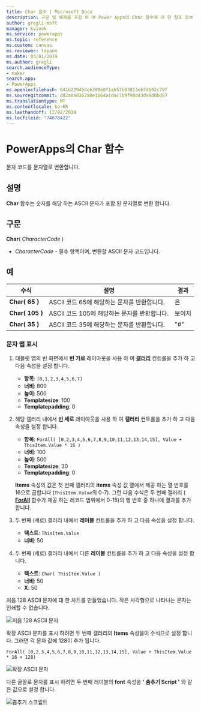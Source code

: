 ```yaml
---
title: Char 함수 | Microsoft Docs
description: 구문 및 예제를 포함 하 여 Power Apps의 Char 함수에 대 한 참조 정보
author: gregli-msft
manager: kvivek
ms.service: powerapps
ms.topic: reference
ms.custom: canvas
ms.reviewer: tapanm
ms.date: 03/01/2019
ms.author: gregli
search.audienceType:
- maker
search.app:
- PowerApps
ms.openlocfilehash: 641b22945dc6398e0f1ab57b03813eb7db02c79f
ms.sourcegitcommit: dd2a8a0362a8e1b64a1dac7b9f98d43da8d0bd87
ms.translationtype: MT
ms.contentlocale: ko-KR
ms.lasthandoff: 12/02/2019
ms.locfileid: "74678422"
---
```

# <a name="char-function-in-powerapps"></a>PowerApps의 Char 함수

문자 코드를 문자열로 변환합니다.

## <a name="description"></a>설명

**Char** 함수는 숫자를 해당 하는 ASCII 문자가 포함 된 문자열로 변환 합니다.

## <a name="syntax"></a>구문

**Char**( *CharacterCode* )

- *CharacterCode* - 필수 항목이며, 변환할 ASCII 문자 코드입니다.

## <a name="examples"></a>예

| 수식 | 설명 | 결과 |
| --- | --- | --- |
| **Char( 65 )** |ASCII 코드 65에 해당하는 문자를 반환합니다. |은 |
| **Char( 105 )** |ASCII 코드 105에 해당하는 문자를 반환합니다. |보이지 |
| **Char( 35 )** |ASCII 코드 35에 해당하는 문자를 반환합니다. |"#" |

### <a name="display-a-character-map"></a>문자 맵 표시

1. 태블릿 앱의 빈 화면에서 **빈 가로** 레이아웃을 사용 하 여 [**갤러리**](../controls/control-gallery.md) 컨트롤을 추가 하 고 다음 속성을 설정 합니다.

    - **항목**: `[0,1,2,3,4,5,6,7]`
    - **너비**: 800
    - **높이**: 500
    - **Templatesize**: 100
    - **Templatepadding**: 0

1. 해당 갤러리 내에서 **빈 세로** 레이아웃을 사용 하 여 **갤러리** 컨트롤을 추가 하 고 다음 속성을 설정 합니다.

    - **항목**: `ForAll( [0,2,3,4,5,6,7,8,9,10,11,12,13,14,15], Value + ThisItem.Value * 16 )`
    - **너비**: 100
    - **높이**: 500
    - **Templatesize**: 30
    - **Templatepadding**: 0

    **Items** 속성의 값은 첫 번째 갤러리의 **items** 속성 값 열에서 제공 하는 열 번호를 16으로 곱합니다 (`ThisItem.Value`의 0-7). 그런 다음 수식은 두 번째 갤러리 ( [**ForAll**](function-forall.md) 함수가 제공 하는 레코드 범위에서 0-15)의 행 번호 중 하나에 결과를 추가 합니다.

1. 두 번째 (세로) 갤러리 내에서 **레이블** 컨트롤을 추가 하 고 다음 속성을 설정 합니다.

    - **텍스트**: `ThisItem.Value`
    - **너비**: 50

1. 두 번째 (세로) 갤러리 내에서 다른 **레이블** 컨트롤을 추가 하 고 다음 속성을 설정 합니다.

    - **텍스트**: `Char( ThisItem.Value )`
    - **너비**: 50
    - **X**: 50

처음 128 ASCII 문자에 대 한 차트를 만들었습니다. 작은 사각형으로 나타나는 문자는 인쇄할 수 없습니다.

![처음 128 ASCII 문자](media/function-char/chart-lower.png)

확장 ASCII 문자를 표시 하려면 두 번째 갤러리의 **Items** 속성을이 수식으로 설정 합니다. 그러면 각 문자 값에 128이 추가 됩니다.

`ForAll( [0,2,3,4,5,6,7,8,9,10,11,12,13,14,15], Value + ThisItem.Value * 16 + 128)`

![확장 ASCII 문자](media/function-char/chart-higher.png)

다른 글꼴로 문자를 표시 하려면 두 번째 레이블의 **font** 속성을 **' 춤추기 Script '** 와 같은 값으로 설정 합니다.

![춤추기 스크립트](media/function-char/chart-higher-dancing-script.png)
